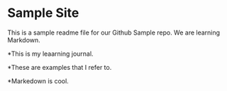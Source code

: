 # Sample Site

This is a sample readme file for our Github Sample repo. We are learning Markdown.

*This is my leaarning journal.

*These are examples that I refer to.

*Markedown is cool.
